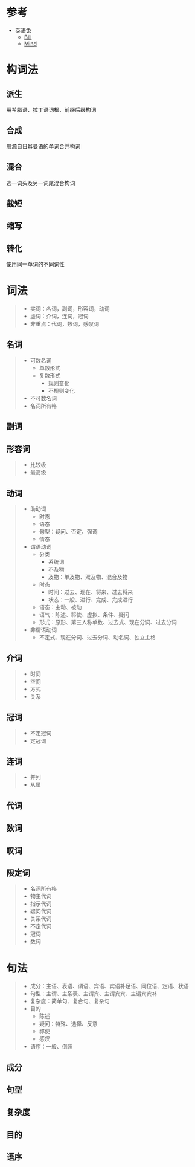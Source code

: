 # 参考

- 英语兔
  - [Bili](https://space.bilibili.com/483162496)
  - [Mind](https://www.yingyutu.com/hxyf)

# 构词法

## 派生

用希腊语、拉丁语词根、前缀后缀构词

## 合成

用源自日耳曼语的单词合并构词

## 混合

选一词头及另一词尾混合构词

## 截短

## 缩写

## 转化

使用同一单词的不同词性

# 词法

> - 实词：名词，副词，形容词，动词
> - 虚词：介词，连词，冠词
> - 非重点：代词，数词，感叹词

## 名词

> - 可数名词
>   - 单数形式
>   - 复数形式
>     - 规则变化
>     - 不规则变化
> - 不可数名词
> - 名词所有格

## 副词

## 形容词

> - 比较级
> - 最高级

## **动词**

> - 助动词
>   - 时态
>   - 语态
>   - 句型：疑问、否定、强调
>   - 情态
> - 谓语动词
>   - 分类
>     - 系统词
>     - 不及物
>     - 及物：单及物、双及物、混合及物
>   - 时态
>     - 时间：过去、现在、将来、过去将来
>     - 状态：一般、进行、完成、完成进行
>   - 语态：主动、被动
>   - 语气：陈述、祁使、虚拟、条件、疑问
>   - 形式：原形、第三人称单数、过去式、现在分词、过去分词
> - 非谓语动词
>   - 不定式、现在分词、过去分词、动名词、独立主格

## 介词

> - 时间
> - 空间
> - 方式
> - 关系

## 冠词

> - 不定冠词
> - 定冠词

## 连词

> - 并列
> - 从属

## 代词

## 数词

## 叹词

## 限定词

> - 名词所有格
> - 物主代词
> - 指示代词
> - 疑问代词
> - 关系代词
> - 不定代词
> - 冠词
> - 数词

# 句法

> - 成分：主语、表语、谓语、宾语、宾语补足语、同位语、定语、状语
> - 句型：主谓、主系表、主谓宾、主谓宾宾、主谓宾宾补
> - 复杂度：简单句、复合句、复杂句
> - 目的
>   - 陈述
>   - 疑问：特殊、选择、反意
>   - 祁使
>   - 感叹
> - 语序：一般、倒装

## 成分

## 句型

## 复杂度

## 目的

## 语序